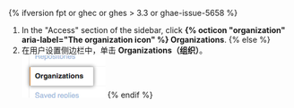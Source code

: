 {% ifversion fpt or ghec or ghes > 3.3 or ghae-issue-5658 %}
1. In the "Access" section of the sidebar, click **{% octicon "organization" aria-label="The organization icon" %} Organizations**.
{% else %}
1. 在用户设置侧边栏中，单击 **Organizations（组织）**。 ![组织的用户设置](/assets/images/help/settings/settings-user-orgs.png)
{% endif %}
